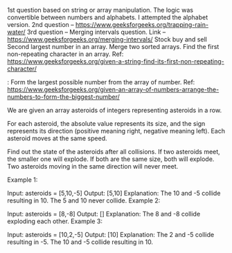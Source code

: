 1st question based on string or array manipulation. The logic was convertible between numbers and alphabets. I attempted the alphabet version.
2nd question – https://www.geeksforgeeks.org/trapping-rain-water/
3rd question – Merging intervals question. Link – https://www.geeksforgeeks.org/merging-intervals/
Stock buy and sell
Second largest number in an array.
Merge two sorted arrays.
Find the first non-repeating character in an array.
Ref: https://www.geeksforgeeks.org/given-a-string-find-its-first-non-repeating-character/

: Form the largest possible number from the array of number.
Ref: https://www.geeksforgeeks.org/given-an-array-of-numbers-arrange-the-numbers-to-form-the-biggest-number/

We are given an array asteroids of integers representing asteroids in a row.

For each asteroid, the absolute value represents its size, and the sign represents its direction (positive meaning right, negative meaning left). Each asteroid moves at the same speed.

Find out the state of the asteroids after all collisions. If two asteroids meet, the smaller one will explode. If both are the same size, both will explode. Two asteroids moving in the same direction will never meet.

 

Example 1:

Input: asteroids = [5,10,-5]
Output: [5,10]
Explanation: The 10 and -5 collide resulting in 10. The 5 and 10 never collide.
Example 2:

Input: asteroids = [8,-8]
Output: []
Explanation: The 8 and -8 collide exploding each other.
Example 3:

Input: asteroids = [10,2,-5]
Output: [10]
Explanation: The 2 and -5 collide resulting in -5. The 10 and -5 collide resulting in 10.
 
